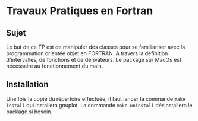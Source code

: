 # Travaux Pratiques en Fortran

## Sujet

Le but de ce TP est de manipuler des classes pour se familiariser avec la programmation orientée objet en FORTRAN. A travers la définition d'intervalles, de fonctions et de dérivateurs.
Le package <homebrew> sur MacOs est nécessaire au fonctionnement du main.

## Installation

Une fois la copie du répertoire effectuée, il faut lancer la commande ```make install``` qui installera gnuplot. La commande ```make uninstall``` désinstallera le package si besoin.

